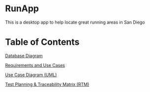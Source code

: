 # RunApp
This is a desktop app to help locate great running areas in San Diego

# Table of Contents


[Database Diagram](https://github.com/topher-chris/RunApp/blob/master/Test%20Planning%26RTM.pdf)

[Requirements and Use Cases](https://github.com/topher-chris/RunApp/blob/master/RequirementsAndUseCases.pdf)

[Use Case Diagram (UML)](https://github.com/topher-chris/RunApp/blob/master/Use-Case%20Diagram%20(UML).png)

[Test Planning & Traceability Matrix (RTM)](https://github.com/topher-chris/RunApp/blob/master/Test%20Planning%26RTM.pdf)

